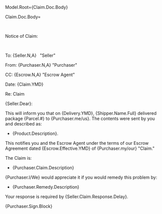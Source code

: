Model.Root={Claim.Doc.Body}

Claim.Doc.Body=<p>&#8194;</p><p>Notice of Claim:</p><p>&#8194;</p><p>To: {Seller.N,A} &#8194;"Seller"</p><p>From: {Purchaser.N,A} "Purchaser"</p>	<p>CC: {Escrow.N,A} "Escrow Agent"</p><p>Date: {Claim.YMD}</p><p>Re: Claim</p><p>{Seller.Dear}:</p><p>This will inform you that on {Delivery.YMD}, {Shipper.Name.Full} delivered package {Parcel.#} to {Purchaser.me/us}. The contents were sent by you and described as:</p><ul><li><p>{Product.Description}.</p></li></ul>	<p>This notifies you and the Escrow Agent under the terms of our Escrow Agreement dated {Escrow.Effective.YMD} of {Purchaser.my/our} "Claim."</p><p>The Claim is:</p><ul><li>{Purchaser.Claim.Description}</li></ul><p>{Purchaser.I/We} would appreciate it if you would remedy this problem by:</p><ul><li>{Purchaser.Remedy.Description}</li></ul><p>Your response is required by {Seller.Claim.Response.Delay}.</p><p>{Purchaser.Sign.Block}</p>
	
            